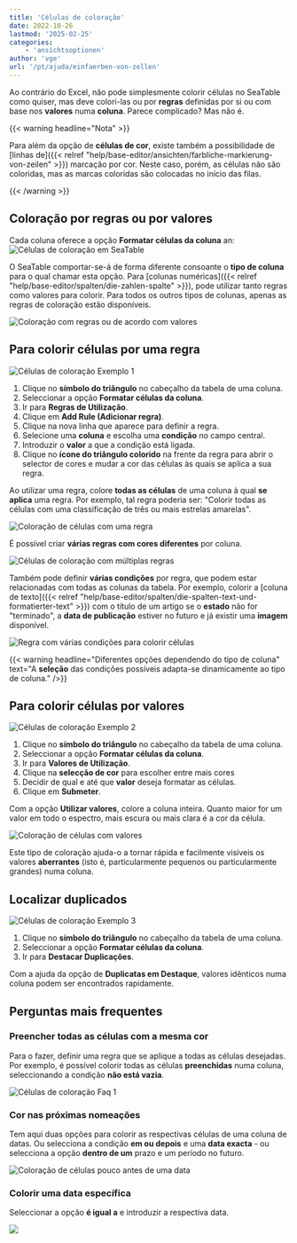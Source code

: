 ```yaml
---
title: 'Células de coloração'
date: 2022-10-26
lastmod: '2025-02-25'
categories:
    - 'ansichtsoptionen'
author: 'vge'
url: '/pt/ajuda/einfaerben-von-zellen'
---
```


Ao contrário do Excel, não pode simplesmente colorir células no SeaTable como quiser, mas deve colori-las ou por **regras** definidas por si ou com base nos **valores** numa **coluna**. Parece complicado? Mas não é.

{{< warning  headline="Nota" >}}

Para além da opção de **células de cor**, existe também a possibilidade de [linhas de]({{< relref "help/base-editor/ansichten/farbliche-markierung-von-zeilen" >}}) marcação por cor. Neste caso, porém, as células não são coloridas, mas as marcas coloridas são colocadas no início das filas.

{{< /warning >}}

## Coloração por regras ou por valores

Cada coluna oferece a opção **Formatar células da coluna** an:  
![Células de coloração em SeaTable](images/color-cells.png)

O SeaTable comportar-se-á de forma diferente consoante o **tipo de coluna** para o qual chamar esta opção. Para [colunas numéricas]({{< relref "help/base-editor/spalten/die-zahlen-spalte" >}}), pode utilizar tanto regras como valores para colorir. Para todos os outros tipos de colunas, apenas as regras de coloração estão disponíveis.

![Coloração com regras ou de acordo com valores](images/color-cells-rules-values.png)

## Para colorir células por uma regra

![Células de coloração Exemplo 1](images/einfaerben-von-zellen-beispiel-1-1.gif)

1. Clique no **símbolo do triângulo** no cabeçalho da tabela de uma coluna.
2. Seleccionar a opção **Formatar células da coluna**.
3. Ir para **Regras de Utilização**.
4. Clique em **Add Rule (Adicionar regra)**.
5. Clique na nova linha que aparece para definir a regra.
6. Selecione uma **coluna** e escolha uma **condição** no campo central.
7. Introduzir o **valor** a que a condição está ligada.
8. Clique no **ícone do triângulo colorido** na frente da regra para abrir o selector de cores e mudar a cor das células às quais se aplica a sua regra.

Ao utilizar uma regra, colore **todas as células** de uma coluna à qual **se aplica** uma regra. Por exemplo, tal regra poderia ser: "Colorir todas as células com uma classificação de três ou mais estrelas amarelas".

![Coloração de células com uma regra](images/Einfaerben-von-Zellen-mit-einer-Regel.png)

É possível criar **várias regras com cores diferentes** por coluna.

![Células de coloração com múltiplas regras](images/Einfaerben-von-Zellen-mit-mehreren-Regeln.png)

Também pode definir **várias condições** por regra, que podem estar relacionadas com todas as colunas da tabela. Por exemplo, colorir a [coluna de texto]({{< relref "help/base-editor/spalten/die-spalten-text-und-formatierter-text" >}}) com o título de um artigo se o **estado** não for "terminado", a **data de publicação** estiver no futuro e já existir uma **imagem** disponível.

![Regra com várias condições para colorir células](images/Regel-mit-mehreren-Bedingungen-fuer-die-farbliche-Zeilenmarkierung.png)

{{< warning  headline="Diferentes opções dependendo do tipo de coluna"  text="A **seleção** das condições possíveis adapta-se dinamicamente ao tipo de coluna." />}}

## Para colorir células por valores

![Células de coloração Exemplo 2](images/einfaerben-von-zellen-beispiel-2-1.gif)

1. Clique no **símbolo do triângulo** no cabeçalho da tabela de uma coluna.
2. Seleccionar a opção **Formatar células da coluna**.
3. Ir para **Valores de Utilização**.
4. Clique na **selecção de cor** para escolher entre mais cores
5. Decidir de qual e até que **valor** deseja formatar as células.
6. Clique em **Submeter**.

Com a opção **Utilizar valores**, colore a coluna inteira. Quanto maior for um valor em todo o espectro, mais escura ou mais clara é a cor da célula.

![Coloração de células com valores](images/einfaerben-von-zellen-2.png)

Este tipo de coloração ajuda-o a tornar rápida e facilmente visíveis os valores **aberrantes** (isto é, particularmente pequenos ou particularmente grandes) numa coluna.

## Localizar duplicados

![Células de coloração Exemplo 3](images/einfaerben-von-zellen-beispiel-3.gif)

1. Clique no **símbolo do triângulo** no cabeçalho da tabela de uma coluna.
2. Seleccionar a opção **Formatar células da coluna**.
3. Ir para **Destacar Duplicações**.

Com a ajuda da opção de **Duplicatas em Destaque**, valores idênticos numa coluna podem ser encontrados rapidamente.

## Perguntas mais frequentes

### Preencher todas as células com a mesma cor

Para o fazer, definir uma regra que se aplique a todas as células desejadas. Por exemplo, é possível colorir todas as células **preenchidas** numa coluna, seleccionando a condição **não está vazia**.

![Células de coloração Faq 1](images/einfaerben-von-zellen-6.png)

### Cor nas próximas nomeações

Tem aqui duas opções para colorir as respectivas células de uma coluna de datas. Ou selecciona a condição **em ou depois** e uma **data exacta** - ou selecciona a opção **dentro de um** prazo e um período no futuro.

![Coloração de células pouco antes de uma data](images/einfaerben-von-zellen-7.png)

### Colorir uma data específica

Seleccionar a opção **é igual a** e introduzir a respectiva data.

![](images/einfaerben-von-zellen-8.png)
